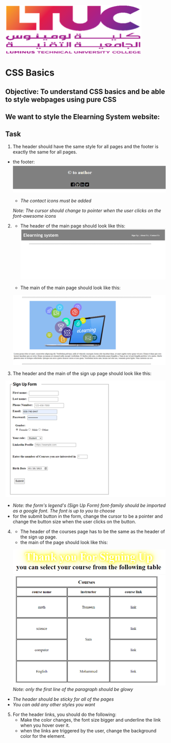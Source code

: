 ![ltuc](img/ltuc.png)





# CSS Basics

## Objective: To understand CSS basics and be able to style webpages using pure CSS

## We want to style the Elearning System website:

## Task
1. The header should have the same style for all pages and  the footer is exactly the same for all pages.
- the footer:
![icons](img/footericons.PNG)
   - *The contact icons must be added*

    *Note: The cursor should change to pointer when the user clicks on the font-awesome icons*

2. - The header of the main page should look like this:
![header](img/header.png)

   - The main of the main page should look like this:

    ![glowing paragraph](img/updatedMain.PNG)


3. The header and the main of the sign up page should look like this:

![signup](img\updatedsignup.png)



- *Note: the form's legend's (Sign Up Form) font-family should be imported as a google font. The font is up to you to choose*
- for the submit button in the form, change the cursor to be a pointer and change the button size when the user clicks on the button.
4. - The header of the courses page has to be the same as the header of the sign up page.
   - the main of the page should look like this:

   ![glowing paragraph](img/glowytext.PNG)
   ![courses table](img/updatedtable.PNG)
      *Note: only the first line of the paragraph should be glowy*

- *The header should be sticky for all of the pages*
- *You can add any other styles you want*
5. For the header links, you should do the following:
   - Make the color changes, the font size bigger and underline the link when you hover over it.
   - when the links are triggered by the user, change the background color for the element.




